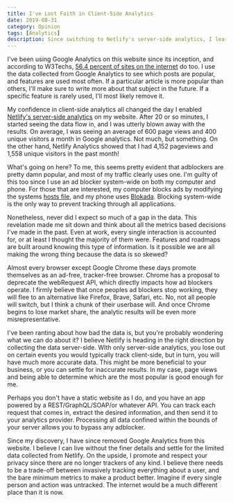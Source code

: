 ```yaml
---
title: I've Lost Faith in Client-Side Analytics
date: 2019-08-31
category: Opinion
tags: [Analytics]
description: Since switching to Netlify's server-side analytics, I learned how different the data is when compared to Google Analytics.
---
```


I've been using Google Analytics on this website since its inception, and
according to W3Techs,
[56.4 percent of sites on the internet](https://w3techs.com/technologies/details/ta-googleanalytics/all/all)
do too. I use the data collected from Google Analytics to see which posts are
popular, and features are used most often. If a particular article is more
popular than others, I'll make sure to write more about that subject in the
future. If a specific feature is rarely used, I'll most likely remove it.

My confidence in client-side analytics all changed the day I enabled
[Netlify's server-side analytics](https://www.netlify.com/products/analytics/)
on my website. After 20 or so minutes, I started seeing the data flow in, and I
was utterly blown away with the results. On average, I was seeing an average of
600 page views and 400 unique visitors a month in Google analytics. Not much,
but something. On the other hand, Netlify Analytics showed that I had 4,152
pageviews and 1,558 unique visitors in the past month!

What's going on here? To me, this seems pretty evident that adblockers are
pretty damn popular, and most of my traffic clearly uses one. I'm guilty of this
too since I use an ad blocker system-wide on both my computer and phone. For
those that are interested, my computer blocks ads by modifying the systems
[hosts file](<[https://github.com/StevenBlack/hosts](https://github.com/StevenBlack/hosts)>),
and my phone uses [Blokada](https://blokada.org). Blocking system-wide is the
only way to prevent tracking through all applications.

Nonetheless, never did I expect so much of a gap in the data. This revelation
made me sit down and think about all the metrics based decisions I've made in
the past. Even at work, every single interaction is accounted for, or at least I
thought the majority of them were. Features and roadmaps are built around
knowing this type of information. Is it possible we are all making the wrong
thing because the data is so skewed?

Almost every browser except Google Chrome these days promote themselves as an
ad-free, tracker-free browser. Chrome has a proposal to deprecate the webRequest
API, which directly impacts how ad blockers operate. I firmly believe that once
peoples ad blockers stop working, they will flee to an alternative like Firefox,
Brave, Safari, etc. No, not all people will switch, but I think a chunk of their
userbase will. And once Chrome begins to lose market share, the analytic results
will be even more misrepresentative.

I've been ranting about how bad the data is, but you're probably wondering what
we can do about it? I believe Netlify is heading in the right direction by
collecting the data server-side. WIth only server-side analytics, you lose out
on certain events you would typically track client-side, but in turn, you will
have much more accurate data. This might be more beneficial to your business, or
you can settle for inaccurate results. In my case, page views and being able to
determine which are the most popular is good enough for me.

Perhaps you don't have a static website as I do, and you have an app powered by
a REST/GraphQL/SOAP/or whatever API. You can track each request that comes in,
extract the desired information, and then send it to your analytics provider.
Processing all data confined within the bounds of your server allows you to
bypass any adblocker.

Since my discovery, I have since removed Google Analytics from this website. I
believe I can live without the finer details and settle for the limited data
collected from Netlify. On the upside, I promote and respect your privacy since
there are no longer trackers of any kind. I believe there needs to be a
trade-off between invasively tracking everything about a user, and the bare
minimum metrics to make a product better. Imagine if every single person and
action was untracked. The internet would be a much different place than it is
now.
